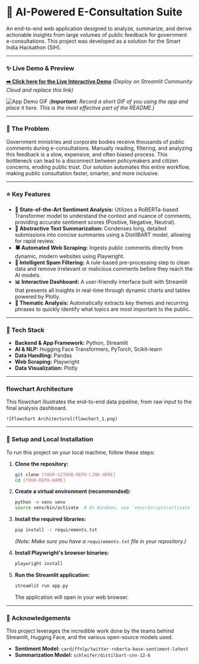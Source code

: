# 🤖 AI-Powered E-Consultation Suite

An end-to-end web application designed to analyze, summarize, and derive actionable insights from large volumes of public feedback for government e-consultations. This project was developed as a solution for the Smart India Hackathon (SIH).

---

### ✨ Live Demo & Preview

**[➡️ Click here for the Live Interactive Demo](https://e-consultation-analyzer-8yxqu8ddokfyjm9mqebwxq.streamlit.app/)** *(Deploy on Streamlit Community Cloud and replace this link)*

![App Demo GIF]([SCREENRECORDING-OF-YOUR-APP.GIF])
*(**Important:** Record a short GIF of you using the app and place it here. This is the most effective part of the README.)*

---

### 🎯 The Problem

Government ministries and corporate bodies receive thousands of public comments during e-consultations. Manually reading, filtering, and analyzing this feedback is a slow, expensive, and often biased process. This bottleneck can lead to a disconnect between policymakers and citizen concerns, eroding public trust. Our solution automates this entire workflow, making public consultation faster, smarter, and more inclusive.

---

### ⭐ Key Features

* **🧠 State-of-the-Art Sentiment Analysis:** Utilizes a RoBERTa-based Transformer model to understand the context and nuance of comments, providing accurate sentiment scores (Positive, Negative, Neutral).
* **📝 Abstractive Text Summarization:** Condenses long, detailed submissions into concise summaries using a DistilBART model, allowing for rapid review.
* **🕷️ Automated Web Scraping:** Ingests public comments directly from dynamic, modern websites using Playwright.
* **🚫 Intelligent Spam Filtering:** A rule-based pre-processing step to clean data and remove irrelevant or malicious comments before they reach the AI models.
* **📊 Interactive Dashboard:** A user-friendly interface built with Streamlit that presents all insights in real-time through dynamic charts and tables powered by Plotly.
* **🔑 Thematic Analysis:** Automatically extracts key themes and recurring phrases to quickly identify what topics are most important to the public.

---

### 🔧 Tech Stack

* **Backend & App Framework:** Python, Streamlit
* **AI & NLP:** Hugging Face Transformers, PyTorch, Scikit-learn
* **Data Handling:** Pandas
* **Web Scraping:** Playwright
* **Data Visualization:** Plotly

---

###  flowchart Architecture

This flowchart illustrates the end-to-end data pipeline, from raw input to the final analysis dashboard.


`![Flowchart Architecture](flowchart_1.png)`

---

### 🚀 Setup and Local Installation

To run this project on your local machine, follow these steps:

1.  **Clone the repository:**
    ```bash
    git clone [YOUR-GITHUB-REPO-LINK-HERE]
    cd [YOUR-REPO-NAME]
    ```

2.  **Create a virtual environment (recommended):**
    ```bash
    python -m venv venv
    source venv/bin/activate  # On Windows, use `venv\Scripts\activate`
    ```

3.  **Install the required libraries:**
    ```bash
    pip install -r requirements.txt
    ```
    *(Note: Make sure you have a `requirements.txt` file in your repository.)*

4.  **Install Playwright's browser binaries:**
    ```bash
    playwright install
    ```

5.  **Run the Streamlit application:**
    ```bash
    streamlit run app.py
    ```
    The application will open in your web browser.

---

### 🤝 Acknowledgements
This project leverages the incredible work done by the teams behind Streamlit, Hugging Face, and the various open-source models used.
* **Sentiment Model:** `cardiffnlp/twitter-roberta-base-sentiment-latest`
* **Summarization Model:** `sshleifer/distilbart-cnn-12-6`
